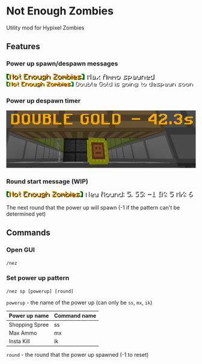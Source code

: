 # Not Enough Zombies

Utility mod for Hypixel Zombies

## Features

### Power up spawn/despawn messages

![Max Ammo spawned alert in chat](assets/max_ammo_spawned_alert.png)
![Double Gold spawned alert in chat](assets/double_gold_spawned_alert.png)

### Power up despawn timer

![Double gold power up with timer](assets/double_gold_powerup.png)

### Round start message (WIP)

![New round message](assets/new_round_msg.png)

The next round that the power up will spawn (-1 if the pattern can't be determined yet)

## Commands

### Open GUI

    /nez

### Set power up pattern

    /nez sp [powerup] [round]

`powerup` - the name of the power up (can only be `ss`, `mx`, `ik`)

| Power up name  | Command name |
|----------------|--------------|
| Shopping Spree | ss           |
| Max Ammo       | mx           |
| Insta Kill     | ik           |

`round` - the round that the power up spawned (-1 to reset)
